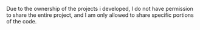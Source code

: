 
Due to the ownership of the projects i developed, I do not have permission to share the entire project, and I am only allowed to share specific portions of the code.
